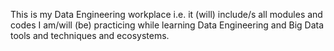 This is my Data Engineering workplace i.e. it (will) include/s all modules and codes I am/will (be) practicing while learning Data Engineering and Big Data tools and techniques and ecosystems.
